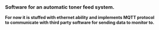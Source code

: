 ﻿### Software for an automatic toner feed system. 

**For now it is stuffed with ethernet ability and implements MQTT protocol to communicate with third party software for sending data to monitor to.**